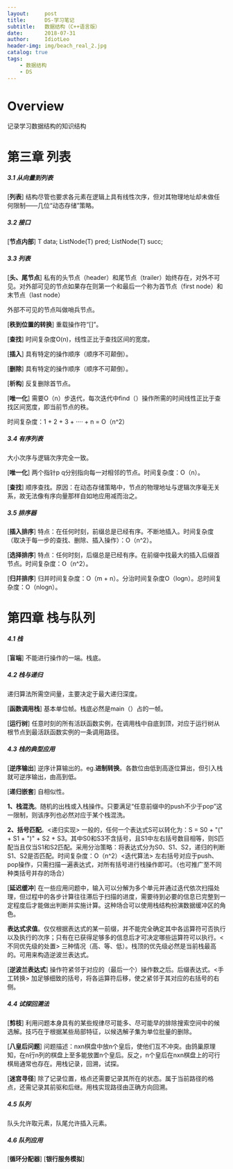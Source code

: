 ```yaml
---
layout:     post
title:      DS-学习笔记
subtitle:   数据结构（C++语言版）
date:       2018-07-31
author:     IdiotLeo
header-img: img/beach_real_2.jpg
catalog: true
tags:
    - 数据结构
    - DS
---
```


# Overview

记录学习数据结构的知识结构

# 第三章 列表

##### 3.1 从向量到列表


[**列表**] 结构尽管也要求各元素在逻辑上具有线性次序，但对其物理地址却未做任何限制——几位“动态存储”策略。

##### 3.2 接口


[**节点内部**] T data; ListNode(T) pred; ListNode(T) succ;

##### 3.3 列表


[**头、尾节点**] 私有的头节点（header）和尾节点（trailer）始终存在，对外不可见。对外部可见的节点如果存在则第一个和最后一个称为首节点（first node）和末节点（last node）

外部不可见的节点叫做哨兵节点。

[**秩到位置的转换**] 重载操作符“[]”。

[**查找**] 时间复杂度O(n)，线性正比于查找区间的宽度。

[**插入**] 具有特定的操作顺序（顺序不可颠倒）。

[**删除**] 具有特定的操作顺序（顺序不可颠倒）。

[**析构**] 反复删除首节点。

[**唯一化**] 需要O（n）步迭代，每次迭代中find（）操作所需的时间线性正比于查找区间宽度，即当前节点的秩。

时间复杂度：1 + 2 + 3 + ···· + n = O（n^2）

##### 3.4 有序列表


大小次序与逻辑次序完全一致。

[**唯一化**] 两个指针p q分别指向每一对相邻的节点。时间复杂度：O（n）。

[**查找**] 顺序查找。原因：在动态存储策略中，节点的物理地址与逻辑次序毫无关系，故无法像有序向量那样自如地应用减而治之。

##### 3.5 排序器


[**插入排序**] 特点：在任何时刻，前缀总是已经有序。不断地插入。时间复杂度（取决于每一步的查找、删除、插入操作）：O（n^2）。

[**选择排序**] 特点：任何时刻，后缀总是已经有序。在前缀中找最大的插入后缀首节点。时间复杂度：O（n^2）。

[**归并排序**] 归并时间复杂度：O（m + n）。分治时间复杂度O（logn）。总时间复杂度：O（nlogn）。

# 第四章 栈与队列

##### 4.1 栈


[**盲端**] 不能进行操作的一端。栈底。

##### 4.2 栈与递归


递归算法所需空间量，主要决定于最大递归深度。

[**函数调用栈**] 基本单位帧。栈底必然是main（）占的一帧。

[**运行树**] 任意时刻的所有活跃函数实例，在调用栈中自底到顶，对应于运行树从根节点到最活跃函数实例的一条调用路径。

##### 4.3 栈的典型应用


[**逆序输出**] 逆序计算输出的。eg.**进制转换**。各数位由低到高逐位算出，但引入栈就可逆序输出，由高到低。

[**递归嵌套**] 自相似性。

**1、栈混洗**。随机的出栈或入栈操作。只要满足“任意前缀中的push不少于pop”这一限制，则该序列也必然对应于某个栈混洗。

**2、括号匹配**。<递归实现> 一般的，任何一个表达式S可以转化为：S = S0 + "(" + S1 + ")" + S2 + S3。其中S0和S3不含括号，且S1中左右括号数目相等，则S匹配当且仅当S1和S2匹配。采用分治策略：将表达式分为S0、S1、S2，递归的判断S1、S2是否匹配。时间复杂度：O（n^2）<迭代算法> 左右括号对应于push、pop操作，只需扫描一遍表达式，对所有括号进行栈操作即可。（也可推广至不同种类括号并存的场合）

[**延迟缓冲**] 在一些应用问题中，输入可以分解为多个单元并通过迭代依次扫描处理，但过程中的各步计算往往滞后于扫描的进度，需要待到必要的信息已完整到一定程度后才能做出判断并实施计算。这种场合可以使用栈结构扮演数据缓冲区的角色。

**表达式求值**。仅仅根据表达式的某一前缀，并不能完全确定其中各运算符可否执行以及执行的次序；只有在已获得足够多的信息后才可决定哪些运算符可以执行。<不同优先级的处置> 三种情况（高、等、低）。栈顶的优先级必然是当前栈最高的。可用来构造逆波兰表达式。

[**逆波兰表达式**] 操作符紧邻于对应的（最后一个）操作数之后。后缀表达式。<手工转换> 加足够细致的括号，将各运算符后移，使之紧邻于其对应的右括号的右侧。

##### 4.4 试探回溯法


[**剪枝**] 利用问题本身具有的某些规律尽可能多、尽可能早的排除搜索空间中的候选解。技巧在于根据某些局部特征，以候选解子集为单位批量的删除。

[**八皇后问题**] 问题描述：nxn棋盘中放n个皇后，使他们互不冲突。由鸽巢原理知，在n行n列的棋盘上至多能放置n个皇后。反之，n个皇后在nxn棋盘上的可行棋局通常也存在。用栈记录，回溯，试探。

[**迷宫寻径**] 除了记录位置，格点还需要记录其所在的状态。属于当前路径的格点，还需记录其前驱和后继。用栈实现路径由正确方向回溯。

##### 4.5 队列


队头允许取元素，队尾允许插入元素。

##### 4.6 队列应用

[**循环分配器**]  [**银行服务模拟**]
